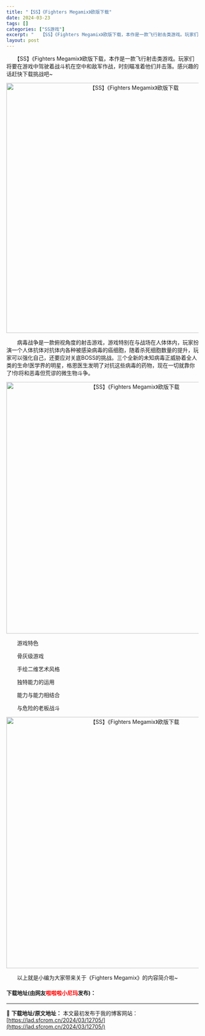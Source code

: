 ```yaml
---
title: "【SS】《Fighters Megamix》欧版下载"
date: 2024-03-23
tags: []
categories: ["SS游戏"]
excerpt: "　　【SS】《Fighters Megamix》欧版下载，本作是一款飞行射击类游戏。玩家们将要在游戏中驾驶着战斗机在空中和敌军作战，时刻瞄准着他们并击落。感兴趣的话赶快下载挑战吧~ 　　病毒战争是一款俯视角度的射击游戏，游戏特别在与战场在人体体内，玩家扮演一个人体抗体对抗体内各种被感染病毒的癌细胞，&hellip;"
layout: post
---
```


 <p>　　【SS】《Fighters Megamix》欧版下载，本作是一款飞行射击类游戏。玩家们将要在游戏中驾驶着战斗机在空中和敌军作战，时刻瞄准着他们并击落。感兴趣的话赶快下载挑战吧~</p> <p align="center"><img align="" border="0" src="https://lad.sfcrom.cn/wp-content/uploads/2024/03/20240323_65fefe06b70d5.png" width="654" alt="【SS】《Fighters Megamix》欧版下载" /></p> <p>　　病毒战争是一款俯视角度的射击游戏，游戏特别在与战场在人体体内，玩家扮演一个人体抗体对抗体内各种被感染病毒的癌细胞，随着杀死细胞数量的提升，玩家可以强化自己，还要应对关底BOSS的挑战。三个全新的未知病毒正威胁着全人类的生命!医学界的明星，格恩医生发明了对抗这些病毒的药物，现在一切就靠你了!你将和恶毒但荒谬的微生物斗争。</p> <p align="center"><img align="" border="0" src="https://lad.sfcrom.cn/wp-content/uploads/2024/03/20240323_65fefe07b9aef.png" width="658" alt="【SS】《Fighters Megamix》欧版下载" /></p> <p>　　游戏特色</p> <p>　　骨灰级游戏</p> <p>　　手绘二维艺术风格</p> <p>　　独特能力的运用</p> <p>　　能力与能力相结合</p> <p>　　与危险的老板战斗</p> <p align="center"><img align="" border="0" src="https://lad.sfcrom.cn/wp-content/uploads/2024/03/20240323_65fefe087c38e.png" width="657" alt="【SS】《Fighters Megamix》欧版下载" /></p> <p>　　以上就是小编为大家带来关于《Fighters Megamix》的内容简介啦~</p> <p><h4>下载地址(由网友<font color="red">啦啦啦小尼玛</font>发布)：</h4></p> 

---
📖 **下载地址/原文地址：** 本文最初发布于我的博客网站：[https://lad.sfcrom.cn/2024/03/12705/](https://lad.sfcrom.cn/2024/03/12705/)
